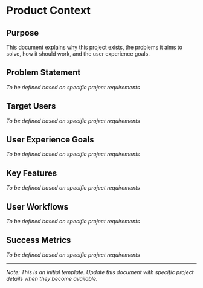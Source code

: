# Product Context

## Purpose
This document explains why this project exists, the problems it aims to solve, how it should work, and the user experience goals.

## Problem Statement
*To be defined based on specific project requirements*

## Target Users
*To be defined based on specific project requirements*

## User Experience Goals
*To be defined based on specific project requirements*

## Key Features
*To be defined based on specific project requirements*

## User Workflows
*To be defined based on specific project requirements*

## Success Metrics
*To be defined based on specific project requirements*

---
*Note: This is an initial template. Update this document with specific project details when they become available.*
